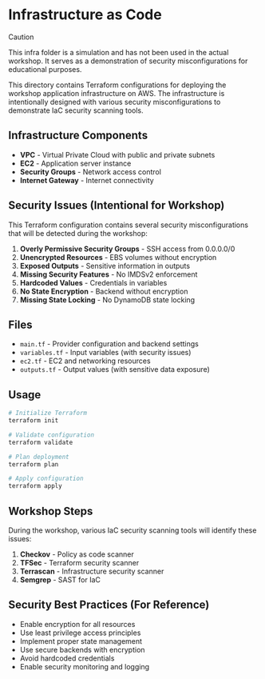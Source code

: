 # Infrastructure as Code

> [!CAUTION]
> This infra folder is a simulation and has not been used in the actual workshop. It serves as a demonstration of security misconfigurations for educational purposes.

This directory contains Terraform configurations for deploying the workshop application infrastructure on AWS. The infrastructure is intentionally designed with various security misconfigurations to demonstrate IaC security scanning tools.

## Infrastructure Components

- **VPC** - Virtual Private Cloud with public and private subnets
- **EC2** - Application server instance
- **Security Groups** - Network access control
- **Internet Gateway** - Internet connectivity

## Security Issues (Intentional for Workshop)

This Terraform configuration contains several security misconfigurations that will be detected during the workshop:

1. **Overly Permissive Security Groups** - SSH access from 0.0.0.0/0
2. **Unencrypted Resources** - EBS volumes without encryption
3. **Exposed Outputs** - Sensitive information in outputs
4. **Missing Security Features** - No IMDSv2 enforcement
5. **Hardcoded Values** - Credentials in variables
6. **No State Encryption** - Backend without encryption
7. **Missing State Locking** - No DynamoDB state locking

## Files

- `main.tf` - Provider configuration and backend settings
- `variables.tf` - Input variables (with security issues)
- `ec2.tf` - EC2 and networking resources
- `outputs.tf` - Output values (with sensitive data exposure)

## Usage

```bash
# Initialize Terraform
terraform init

# Validate configuration
terraform validate

# Plan deployment
terraform plan

# Apply configuration
terraform apply
```

## Workshop Steps

During the workshop, various IaC security scanning tools will identify these issues:

1. **Checkov** - Policy as code scanner
2. **TFSec** - Terraform security scanner
3. **Terrascan** - Infrastructure security scanner
4. **Semgrep** - SAST for IaC

## Security Best Practices (For Reference)

- Enable encryption for all resources
- Use least privilege access principles
- Implement proper state management
- Use secure backends with encryption
- Avoid hardcoded credentials
- Enable security monitoring and logging
